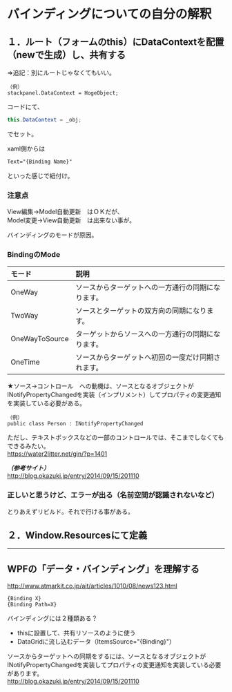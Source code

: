 # バインディングについての自分の解釈

## １．ルート（フォームのthis）にDataContextを配置（newで生成）し、共有する
⇒追記：別にルートじゃなくてもいい。
```
（例）
stackpanel.DataContext = HogeObject;
```
コードにて、
```cs
this.DataContext = _obj;
```
でセット。    
    
xaml側からは
```xml
Text="{Binding Name}"
```
といった感じで紐付け。

### 注意点
View編集→Model自動更新　はＯＫだが、    
Model変更→View自動更新　は出来ない事が。    
    
バインディングのモードが原因。    
### BindingのMode
|  モード          |    説明                                              |
|:-----------------|:-----------------------------------------------------|
|  OneWay          |  ソースからターゲットへの一方通行の同期になります。  |
|  TwoWay          |  ソースとターゲットの双方向の同期になります。        |
|  OneWayToSource  |  ターゲットからソースへの一方通行の同期になります。  |
|  OneTime         |  ソースからターゲットへ初回の一度だけ同期されます。  |

★ソース→コントロール　への動機は、ソースとなるオブジェクトがINotifyPropertyChangedを実装（インプリメント）してプロパティの変更通知を実装している必要がある。
```
（例）
public class Person : INotifyPropertyChanged
```
ただし、テキストボックスなどの一部のコントロールでは、そこまでしなくてもできるみたい。    
https://water2litter.net/gin/?p=1401

***（参考サイト）***    
http://blog.okazuki.jp/entry/2014/09/15/201110

### 正しいと思うけど、エラーが出る（名前空間が認識されないなど）
とりあえずリビルド。それで行ける事がある。    

## ２．Window.Resourcesにて定義

____________________________________________________________________

## WPFの「データ・バインディング」を理解する 
http://www.atmarkit.co.jp/ait/articles/1010/08/news123.html
```
{Binding X}
{Binding Path=X}
```
バインディングには２種類ある？

 * thisに設置して、共有リソースのように使う
 * DataGridに流し込むデータ（ItemsSource="{Binding}"）

ソースからターゲットへの同期をするには、ソースとなるオブジェクトがINotifyPropertyChangedを実装してプロパティの変更通知を実装している必要があります。    
http://blog.okazuki.jp/entry/2014/09/15/201110


